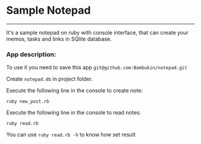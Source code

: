 # Sample Notepad

___
It's a sample notepad on ruby with console interface, that can create your memos, tasks and links in SQlite database.

### App description:
To use it you need to save this app `git@github.com:Bambukin/notepad.git`

Create `notepad.db` in project folder.  

Execute the following line in the console to create note:

```
ruby new_post.rb
```
Execute the following line in the console to read notes:

```
ruby read.rb
```
You can use `ruby read.rb -h` to know how set result
